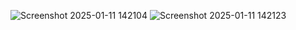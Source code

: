 ![Screenshot 2025-01-11 142104](https://github.com/user-attachments/assets/7c7cdcff-c8d8-401d-a275-66510bd84b94)
![Screenshot 2025-01-11 142123](https://github.com/user-attachments/assets/c223b9ea-5b05-491d-8da7-395370a35897)
